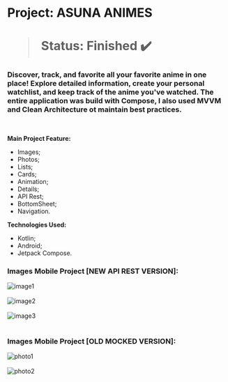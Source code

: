 <h1> Project: ASUNA ANIMES <h1> 

  > Status: Finished ✔️
  
  ### Discover, track, and favorite all your favorite anime in one place! Explore detailed information, create your personal watchlist, and keep track of the anime you've watched. The entire application was build with Compose, I also used MVVM and Clean Architecture ot maintain best practices.


  
  <br>
  
  <strong> Main Project Feature: </strong>
  + Images;
  + Photos;
  + Lists;
  + Cards;
  + Animation;
  + Details;
  + API Rest;
  + BottomSheet;
  + Navigation.
  
  <strong>Technologies Used: </strong>
   + Kotlin;
   + Android;
   + Jetpack Compose.

  ### Images Mobile Project [NEW API REST VERSION]:

  ![image1](https://github.com/user-attachments/assets/467d1571-ea45-4e68-a7fc-1d2220a5ef18)
  <br>
  <br>
  ![image2](https://github.com/user-attachments/assets/74d51b6d-9047-43d8-925a-f25d28b5b025)
  <br>
  <br>
  ![image3](https://github.com/user-attachments/assets/aff24963-649d-430a-9134-7c21b1dcec7e)
  <br>
  <br>

  
   ### Images Mobile Project [OLD MOCKED VERSION]:
  
![photo1](https://github.com/gugapadilha/animelist-app/assets/79876042/ffbe60d5-9484-4e47-bb70-7d4402ed38fe)
 <br>
 <br>
![photo2](https://github.com/gugapadilha/animelist-app/assets/79876042/15515bb0-759d-4689-8c2f-6fb5f0e9c76a)
